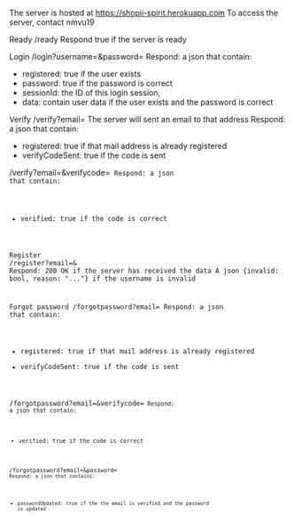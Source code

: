 The server is hosted at https://shopii-spirit.herokuapp.com
To access the server, contact nmvu19

Ready
/ready
Respond true if the server is ready

Login
/login?username=<username>&password=<password>
Respond: a json that contain:
- registered: true if the user exists
- password: true if the password is correct
- sessionId: the ID of this login session,
- data: contain user data if the user exists and the password is correct

Verify
/verify?email=<email address>
The server will sent an email to that address
Respond: a json that contain:
- registered: true if that mail address is already registered
- verifyCodeSent: true if the code is sent

/verify?email=<email address>&verifycode=<code>
Respond: a json that contain:
- verified: true if the code is correct

Register
/register?email=<verified email address>&<user info queries>
Respond:
	200 OK if the server has received the data
	A json {invalid: bool, reason: "..."} if the username is invalid

Forgot password
/forgotpassword?email=<email address>
Respond: a json that contain:
- registered: true if that mail address is already registered
- verifyCodeSent: true if the code is sent

/forgotpassword?email=<email address>&verifycode=<code>
Respond: a json that contain:
- verified: true if the code is correct

/forgotpassword?email=<verified email address>&password=<code>
Respond: a json that contains:
- passwordUpdated: true if the the email is verified and the password is updated
